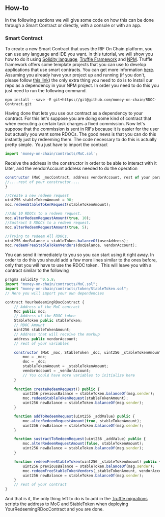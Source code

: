 ## How-to

In the following sections we will give some code on how this can be done through a Smart Contract or directly, with a console or with an app.
​

### Smart Contract​

To create a new Smart Contract that uses the RIF On Chain platform, you can use any language and IDE you want. In this tutorial, we will show you how to do it using [Solidity language](https://solidity.readthedocs.io/en/v0.5.8/), [Truffle Framework](https://www.trufflesuite.com/) and [NPM](https://www.npmjs.com/).
Truffle framework offers some template projects that you can use to develop applications that use smart contracts. You can get more information [here](https://www.trufflesuite.com/boxes).
Assuming you already have your project up and running (if you don't, please follow [this link](../rationale/getting-started.md)) the only extra thing you need to do is to install our repo as a dependency in your NPM project. In order you need to do this you just need to run the following command.
​

```
npm install --save -E git+https://git@github.com/money-on-chain/RDOC-Contract.git
```

Having done that lets you use our contract as a dependency to your contract. For this let's suppose you are doing some kind of contract that when executing a certain task charges a fixed commission. Now let's suppose that the commission is sent in RIFs because it is easier for the user but actually you want some RDOCs. The good news is that you can do this instantly just by redeeming them. The code necessary to do this is actually pretty simple.
​
You just have to import the contract
​

```js
import 'money-on-chain/contracts/MoC.sol';
```

Receive the address in the constructor in order to be able to interact with it later, and the vendorAccount address needed to do the operation

```js
constructor (MoC _mocContract, address vendorAccount, rest of your params...) {
//....rest of your constructor....
}
```

```js
//Create a new redeem request
uint256 stableTokenAmount = 90;
moc.redeemStableTokenRequest(stableTokenAmount);
```

```js
//Add 10 RDOCs to a redeem request.
moc.alterRedeemRequestAmount(true, 10);
//Sustract 5 RDOCs to a redeem request.
moc.alterRedeemRequestAmount(true, 5);
```

```js
//Trying to redeem All RDOCs.
uint256 docBalance = stableToken.balanceOf(userAddress);
moc.redeemFreeStableTokenVendors(docBalance, vendorAccount);
```

You can send it immediately to you so you can start using it right away. In order to do this you should add a few more lines similar to the ones before, only that you will have to use the RDOC token.
​
This will leave you with a contract similar to the following
​​

```js
pragma solidity ^0.5.8;
import "money-on-chain/contracts/MoC.sol";
import "money-on-chain/contracts/token/StableToken.sol";
// Here you will import your own dependencies

contract YourRedeemingRDocContract {
    // Address of the MoC contract
    MoC public moc;
    // Address of the RDOC token
    StableToken public stableToken;
    // RDOC Amount
    uint256 stableTokenAmount;
    // Address that will receive the markup
    address public vendorAccount;
    // rest of your variables

    constructor (MoC _moc, StableToken _doc, uint256 _stableTokenAmount, address _vendorAccount) public {
        moc = _moc;
        doc = _doc;
        stableTokenAmount = _stableTokenAmount;
        vendorAccount = _vendorAccount;
        // You could have more variables to initialize here
    }
​
    function createRedeemRequest() public {
        uint256 previousBalance = stableToken.balanceOf(msg.sender);
        moc.redeemStableTokenRequest(stableTokenAmount);
        uint256 newBalance = stableToken.balanceOf(msg.sender);
    }

    function addToRedeemRequest(uint256 _addValue) public {
        moc.alterRedeemRequestAmount(true, stableTokenAmount);
        uint256 newBalance = stableToken.balanceOf(msg.sender);
    }

    function sustractToRedeemRequest(uint256 _addValue) public {
        moc.alterRedeemRequestAmount(false, stableTokenAmount);
        uint256 newBalance = stableToken.balanceOf(msg.sender);
    }

    function redeemFreeStableToken(uint256 _stableTokenAmount) public {
        uint256 previousBalance = stableToken.balanceOf(msg.sender);
        moc.redeemFreeStableTokenVendors(_stableTokenAmount, vendorAccount);
        uint256 newBalance = stableToken.balanceOf(msg.sender);
    }
    // rest of your contract
}​
```

And that is it, the only thing left to do is to add in the [Truffle migrations](https://www.trufflesuite.com/docs/truffle/getting-started/running-migrations) scripts the address to MoC and StableToken when deploying YourRedeemingRDocContract and you are done.
